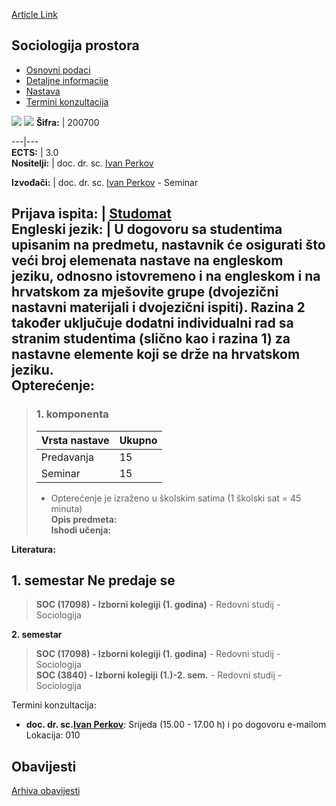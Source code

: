 [Article Link](https://www.fhs.hr/predmet/socpro_b)

## Sociologija prostora
  * [Osnovni podaci](https://www.fhs.hr/predmet/socpro_b#v1id-904873_640194_1_0 "Osnovni podaci")
  * [Detaljne informacije](https://www.fhs.hr/predmet/socpro_b#v1id-904873_640194_1_1 "Detaljne informacije")
  * [Nastava](https://www.fhs.hr/predmet/socpro_b#v1id-904873_640194_1_2 "Nastava")
  * [Termini konzultacija](https://www.fhs.hr/predmet/socpro_b#v1id-904873_640194_1_3 "Termini konzultacija")


[![](https://www.fhs.hr/img/flags/gif/hr.gif)](https://www.fhs.hr/predmet/socpro_b) [![](https://www.fhs.hr/img/flags/gif/gb.gif)](https://www.fhs.hr/en/course/sos_b)
**Šifra:** |  200700  
  
---|---  
**ECTS:** |  3.0   
**Nositelji:** |  doc. dr. sc. [Ivan Perkov](https://www.fhs.hr/djelatnik/ivan.perkov)   
  
**Izvođači:** |  doc. dr. sc. [Ivan Perkov](https://www.fhs.hr/djelatnik/ivan.perkov) - Seminar  
  
**Prijava ispita:** |  [Studomat](http://www.isvu.hr/studomat)  
**Engleski jezik:** |  U dogovoru sa studentima upisanim na predmetu, nastavnik će osigurati što veći broj elemenata nastave na engleskom jeziku, odnosno istovremeno i na engleskom i na hrvatskom za mješovite grupe (dvojezični nastavni materijali i dvojezični ispiti). Razina 2 također uključuje dodatni individualni rad sa stranim studentima (slično kao i razina 1) za nastavne elemente koji se drže na hrvatskom jeziku.   
**Opterećenje:**  
---  
> ### 1. komponenta
> | Vrsta nastave | Ukupno  
> ---|---  
> Predavanja | 15  
> Seminar | 15  
> * Opterećenje je izraženo u školskim satima (1 školski sat = 45 minuta)   
**Opis predmeta:**  
> **Ishodi učenja:**  

  
**Literatura:**  

  
**1. semestar** Ne predaje se  
---  
> **SOC (17098) - Izborni kolegiji (1. godina)** - Redovni studij - Sociologija  
>   
  
**2. semestar**  
> **SOC (17098) - Izborni kolegiji (1. godina)** - Redovni studij - Sociologija  
>  **SOC (3840) - Izborni kolegiji (1.)-2. sem.** - Redovni studij - Sociologija  
>   
Termini konzultacija: 
  * **doc. dr. sc.[Ivan Perkov](https://www.fhs.hr/djelatnik/ivan.perkov)**: 
Srijeda (15.00 - 17.00 h) i po dogovoru e-mailom
Lokacija: 010 


## Obavijesti
[Arhiva obavijesti](https://www.fhs.hr/predmet/socpro_b?@=2184d#news_115955 "Arhiva obavijesti")
